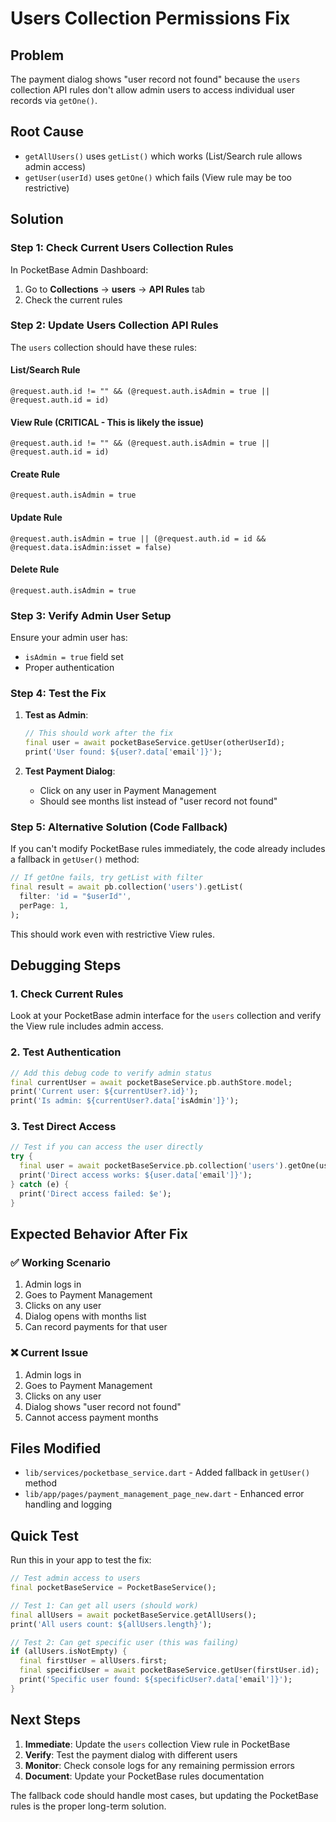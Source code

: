 # Users Collection Permissions Fix

## Problem

The payment dialog shows "user record not found" because the `users` collection API rules don't allow admin users to access individual user records via `getOne()`.

## Root Cause

- `getAllUsers()` uses `getList()` which works (List/Search rule allows admin access)
- `getUser(userId)` uses `getOne()` which fails (View rule may be too restrictive)

## Solution

### Step 1: Check Current Users Collection Rules

In PocketBase Admin Dashboard:

1. Go to **Collections** → **users** → **API Rules** tab
2. Check the current rules

### Step 2: Update Users Collection API Rules

The `users` collection should have these rules:

#### List/Search Rule

```
@request.auth.id != "" && (@request.auth.isAdmin = true || @request.auth.id = id)
```

#### View Rule (CRITICAL - This is likely the issue)

```
@request.auth.id != "" && (@request.auth.isAdmin = true || @request.auth.id = id)
```

#### Create Rule

```
@request.auth.isAdmin = true
```

#### Update Rule

```
@request.auth.isAdmin = true || (@request.auth.id = id && @request.data.isAdmin:isset = false)
```

#### Delete Rule

```
@request.auth.isAdmin = true
```

### Step 3: Verify Admin User Setup

Ensure your admin user has:

- `isAdmin = true` field set
- Proper authentication

### Step 4: Test the Fix

1. **Test as Admin**:

   ```dart
   // This should work after the fix
   final user = await pocketBaseService.getUser(otherUserId);
   print('User found: ${user?.data['email']}');
   ```

2. **Test Payment Dialog**:
   - Click on any user in Payment Management
   - Should see months list instead of "user record not found"

### Step 5: Alternative Solution (Code Fallback)

If you can't modify PocketBase rules immediately, the code already includes a fallback in `getUser()` method:

```dart
// If getOne fails, try getList with filter
final result = await pb.collection('users').getList(
  filter: 'id = "$userId"',
  perPage: 1,
);
```

This should work even with restrictive View rules.

## Debugging Steps

### 1. Check Current Rules

Look at your PocketBase admin interface for the `users` collection and verify the View rule includes admin access.

### 2. Test Authentication

```dart
// Add this debug code to verify admin status
final currentUser = await pocketBaseService.pb.authStore.model;
print('Current user: ${currentUser?.id}');
print('Is admin: ${currentUser?.data['isAdmin']}');
```

### 3. Test Direct Access

```dart
// Test if you can access the user directly
try {
  final user = await pocketBaseService.pb.collection('users').getOne(userId);
  print('Direct access works: ${user.data['email']}');
} catch (e) {
  print('Direct access failed: $e');
}
```

## Expected Behavior After Fix

### ✅ Working Scenario

1. Admin logs in
2. Goes to Payment Management
3. Clicks on any user
4. Dialog opens with months list
5. Can record payments for that user

### ❌ Current Issue

1. Admin logs in
2. Goes to Payment Management
3. Clicks on any user
4. Dialog shows "user record not found"
5. Cannot access payment months

## Files Modified

- `lib/services/pocketbase_service.dart` - Added fallback in `getUser()` method
- `lib/app/pages/payment_management_page_new.dart` - Enhanced error handling and logging

## Quick Test

Run this in your app to test the fix:

```dart
// Test admin access to users
final pocketBaseService = PocketBaseService();

// Test 1: Can get all users (should work)
final allUsers = await pocketBaseService.getAllUsers();
print('All users count: ${allUsers.length}');

// Test 2: Can get specific user (this was failing)
if (allUsers.isNotEmpty) {
  final firstUser = allUsers.first;
  final specificUser = await pocketBaseService.getUser(firstUser.id);
  print('Specific user found: ${specificUser?.data['email']}');
}
```

## Next Steps

1. **Immediate**: Update the `users` collection View rule in PocketBase
2. **Verify**: Test the payment dialog with different users
3. **Monitor**: Check console logs for any remaining permission errors
4. **Document**: Update your PocketBase rules documentation

The fallback code should handle most cases, but updating the PocketBase rules is the proper long-term solution.
